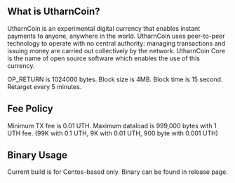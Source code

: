 What is UtharnCoin?
----------------

UtharnCoin is an experimental digital currency that enables instant payments to
anyone, anywhere in the world. UtharnCoin uses peer-to-peer technology to operate
with no central authority: managing transactions and issuing money are carried
out collectively by the network. UtharnCoin Core is the name of open source
software which enables the use of this currency.

OP_RETURN is 1024000 bytes. Block size is 4MB. Block time is 15 second. Retarget every 5 minutes.


Fee Policy
----------
Minimum TX fee is 0.01 UTH. Maximum dataload is 999,000 bytes with 1 UTH fee. (99K with 0.1 UTH, 9K with 0.01 UTH, 900 byte with 0.001 UTH)


Binary Usage
-------
Current build is for Centos-based only. Binary can be found in release page.

